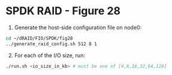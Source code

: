 # SPDK RAID - Figure 28

1. Generate the host-side configuration file on node0:
```Bash
cd ~/dRAID/FIO/SPDK/fig28
../generate_raid_config.sh 512 8 1
```

2. For each of the I/O size, run:
```Bash
./run.sh <io_size_in_kb> # must be one of [4,8,16,32,64,128]
```